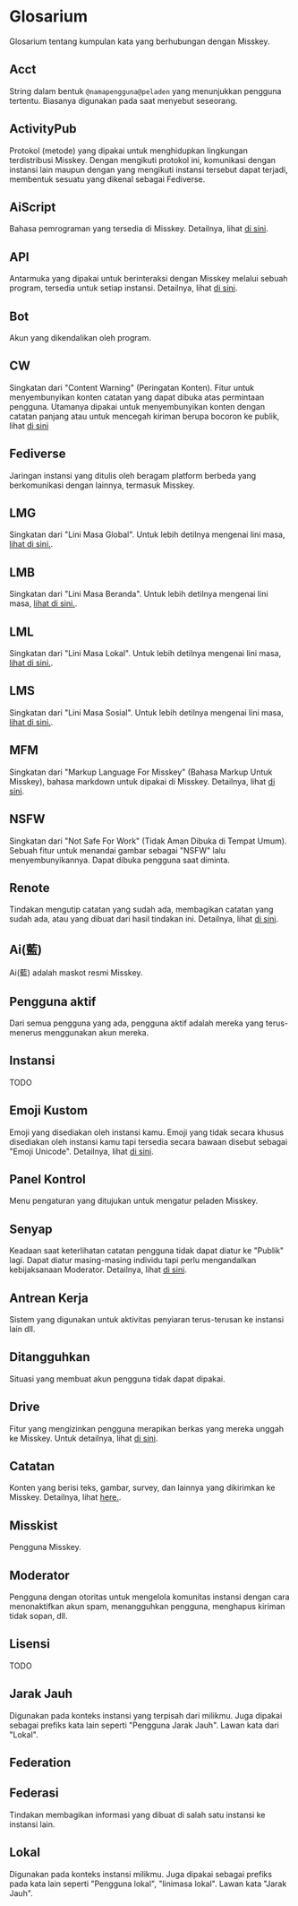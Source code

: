 # Glosarium
Glosarium tentang kumpulan kata yang berhubungan dengan Misskey.

## Acct
String dalam bentuk `@namapengguna@peladen` yang menunjukkan pengguna tertentu. Biasanya digunakan pada saat menyebut seseorang.

## ActivityPub
Protokol (metode) yang dipakai untuk menghidupkan lingkungan terdistribusi Misskey. Dengan mengikuti protokol ini, komunikasi dengan instansi lain maupun dengan yang mengikuti instansi tersebut dapat terjadi, membentuk sesuatu yang dikenal sebagai Fediverse.

## AiScript
Bahasa pemrograman yang tersedia di Misskey. Detailnya, lihat [di sini](../advanced/aiscript).

## API
Antarmuka yang dipakai untuk berinteraksi dengan Misskey melalui sebuah program, tersedia untuk setiap instansi. Detailnya, lihat [di sini](../docs/api).

## Bot
Akun yang dikendalikan oleh program.

## CW
Singkatan dari "Content Warning" (Peringatan Konten). Fitur untuk menyembunyikan konten catatan yang dapat dibuka atas permintaan pengguna. Utamanya dipakai untuk menyembunyikan konten dengan catatan panjang atau untuk mencegah kiriman berupa bocoron ke publik, lihat [di sini](../docs/features/note.html#cw)

## Fediverse
Jaringan instansi yang ditulis oleh beragam platform berbeda yang berkomunikasi dengan lainnya, termasuk Misskey.

## LMG
Singkatan dari "Lini Masa Global". Untuk lebih detilnya mengenai lini masa, [lihat di sini.](../features/timeline).

## LMB
Singkatan dari "Lini Masa Beranda". Untuk lebih detilnya mengenai lini masa, [lihat di sini.](../features/timeline).

## LML
Singkatan dari "Lini Masa Lokal". Untuk lebih detilnya mengenai lini masa, [lihat di sini.](../features/timeline).

## LMS
Singkatan dari "Lini Masa Sosial". Untuk lebih detilnya mengenai lini masa, [lihat di sini.](../features/timeline).

## MFM
Singkatan dari "Markup Language For Misskey" (Bahasa Markup Untuk Misskey), bahasa markdown untuk dipakai di Misskey. Detailnya, lihat [di sini](../features/mfm).

## NSFW
Singkatan dari "Not Safe For Work" (Tidak Aman Dibuka di Tempat Umum). Sebuah fitur untuk menandai gambar sebagai "NSFW" lalu menyembunyikannya. Dapat dibuka pengguna saat diminta.

## Renote
Tindakan mengutip catatan yang sudah ada, membagikan catatan yang sudah ada, atau yang dibuat dari hasil tindakan ini. Detailnya, lihat [di sini](../docs/features/note.html#renote).

## Ai(藍)
Ai(藍) adalah maskot resmi Misskey.

## Pengguna aktif
Dari semua pengguna yang ada, pengguna aktif adalah mereka yang terus-menerus menggunakan akun mereka.

## Instansi
TODO

## Emoji Kustom
Emoji yang disediakan oleh instansi kamu. Emoji yang tidak secara khusus disediakan oleh instansi kamu tapi tersedia secara bawaan disebut sebagai "Emoji Unicode". Detailnya, lihat [di sini](../docs/features/custom-emoji).


## Panel Kontrol
Menu pengaturan yang ditujukan untuk mengatur peladen Misskey.

## Senyap
Keadaan saat keterlihatan catatan pengguna tidak dapat diatur ke "Publik" lagi. Dapat diatur masing-masing individu tapi perlu mengandalkan kebijaksanaan Moderator. Detailnya, lihat [di sini](../features/silence).

## Antrean Kerja
Sistem yang digunakan untuk aktivitas penyiaran terus-terusan ke instansi lain dll.

## Ditangguhkan
Situasi yang membuat akun pengguna tidak dapat dipakai.

## Drive
Fitur yang mengizinkan pengguna merapikan berkas yang mereka unggah ke Misskey. Untuk detailnya, lihat [di sini](../features/drive).

## Catatan
Konten yang berisi teks, gambar, survey, dan lainnya yang dikirimkan ke Misskey. Detailnya, lihat [here.](../docs/features/note).

## Misskist
Pengguna Misskey.

## Moderator
Pengguna dengan otoritas untuk mengelola komunitas instansi dengan cara menonaktifkan akun spam, menangguhkan pengguna, menghapus kiriman tidak sopan, dll.

## Lisensi
TODO

## Jarak Jauh
Digunakan pada konteks instansi yang terpisah dari milikmu. Juga dipakai sebagai prefiks kata lain seperti "Pengguna Jarak Jauh". Lawan kata dari "Lokal".

## Federation
## Federasi
Tindakan membagikan informasi yang dibuat di salah satu instansi ke instansi lain.

## Lokal
Digunakan pada konteks instansi milikmu. Juga dipakai sebagai prefiks pada kata lain seperti "Pengguna lokal", "linimasa lokal". Lawan kata "Jarak Jauh".
